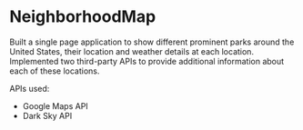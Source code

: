 # NeighborhoodMap
Built a single page application to show different prominent parks around the United States, their location and weather details at each location. Implemented two third-party APIs to provide additional information about each of these locations.

APIs used:
- Google Maps API
- Dark Sky API